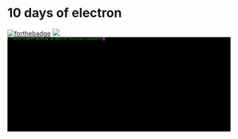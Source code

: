 # 10 days of electron
[![forthebadge](https://forthebadge.com/images/badges/made-with-javascript.svg)](https://forthebadge.com)
![](https://img.shields.io/badge/Day-0-blue.svg?style=for-the-badge)
![alt tag](videoinfo/final.gif)
